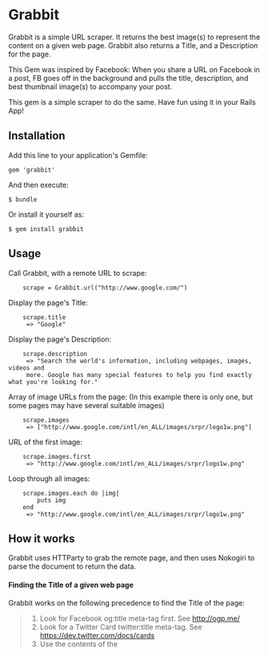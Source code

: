 # Grabbit

Grabbit is a simple URL scraper. 
It returns the best image(s) to represent the content on a given web page. 
Grabbit also returns a Title, and a Description for the page.

This Gem was inspired by Facebook: When you share a URL on Facebook in a post, FB goes off in the background and pulls the title, description, and best thumbnail image(s) to accompany your post. 

This gem is a simple scraper to do the same. Have fun using it in your Rails App!

## Installation

Add this line to your application's Gemfile:

    gem 'grabbit'

And then execute:

    $ bundle

Or install it yourself as:

    $ gem install grabbit

## Usage
		
Call Grabbit, with a remote URL to scrape:
		
		scrape = Grabbit.url("http://www.google.com/")

Display the page's Title:
		
		scrape.title 
		 => "Google"

Display the page's Description:
		
		scrape.description 
		 => "Search the world's information, including webpages, images, videos and
		 more. Google has many special features to help you find exactly what you're looking for."

Array of image URLs from the page:
(In this example there is only one, but some pages may have several suitable images)
		
		scrape.images 
		 => ["http://www.google.com/intl/en_ALL/images/srpr/logo1w.png"]
		
URL of the first image:

		scrape.images.first 
		 => "http://www.google.com/intl/en_ALL/images/srpr/logo1w.png"

Loop through all images:

		scrape.images.each do |img|
			puts img
		end
		 => "http://www.google.com/intl/en_ALL/images/srpr/logo1w.png"		 

## How it works

Grabbit uses HTTParty to grab the remote page, and then uses Nokogiri to parse the document to return the data. 

#### Finding the Title of a given web page

Grabbit works on the following precedence to find the Title of the page:

> 1. Look for Facebook og:title meta-tag first. See http://ogp.me/
> 2. Look for a Twitter Card twitter:title meta-tag. See https://dev.twitter.com/docs/cards
> 3. Use the contents of the <title> tags.
> 4. Otherwise, return a blank string.

#### Finding the Description of a web page

Grabbit works on the following precedence to find the Description of the page:

> 1. Look for Facebook og:description meta-tag first. See http://ogp.me/
> 2. Look for a Twitter Card twitter:description meta-tag. See https://dev.twitter.com/docs/cards
> 3. Use the contents of the <meta name='description'> tags.
> 4. Otherwise, return a blank string.

		



## Contributing

1. Fork it
2. Create your feature branch (`git checkout -b my-new-feature`)
3. Commit your changes (`git commit -am 'Add some feature'`)
4. Push to the branch (`git push origin my-new-feature`)
5. Create new Pull Request

